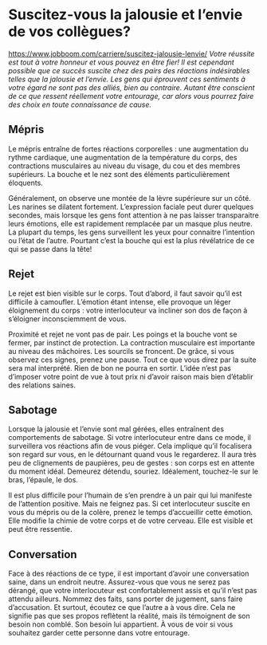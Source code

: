 # Suscitez-vous la jalousie et l’envie de vos collègues?
https://www.jobboom.com/carriere/suscitez-jalousie-lenvie/
*Votre réussite est tout à votre honneur et vous pouvez en être fier! Il est cependant possible que ce succès suscite chez des pairs des réactions indésirables telles que la jalousie et l’envie. Les gens qui éprouvent ces sentiments à votre égard ne sont pas des alliés, bien au contraire. Autant être conscient de ce que ressent réellement votre entourage, car alors vous pourrez faire des choix en toute connaissance de cause.*
## Mépris
Le mépris entraîne de fortes réactions corporelles : une augmentation du rythme cardiaque, une augmentation de la température du corps, des contractions musculaires au niveau du visage, du cou et des membres supérieurs. La bouche et le nez sont des éléments particulièrement éloquents.

Généralement, on observe une montée de la lèvre supérieure sur un côté. Les narines se dilatent fortement. L’expression faciale peut durer quelques secondes, mais lorsque les gens font attention à ne pas laisser transparaitre leurs émotions, elle est rapidement remplacée par un masque plus neutre. La plupart du temps, les gens surveillent les yeux pour connaitre l’intention ou l’état de l’autre. Pourtant c’est la bouche qui est la plus révélatrice de ce qui se passe dans la tête!
## Rejet
Le rejet est bien visible sur le corps. Tout d’abord, il faut savoir qu’il est difficile à camoufler. L’émotion étant intense, elle provoque un léger éloignement du corps : votre interlocuteur va incliner son dos de façon à s’éloigner inconsciemment de vous.

Proximité et rejet ne vont pas de pair. Les poings et la bouche vont se fermer, par instinct de protection. La contraction musculaire est importante au niveau des mâchoires. Les sourcils se froncent. De grâce, si vous observez ces signes, prenez une pause. Tout ce que vous direz par la suite sera mal interprété. Rien de bon ne pourra en sortir. L’idée n’est pas d’imposer votre point de vue à tout prix ni d’avoir raison mais bien d’établir des relations saines.
## Sabotage
Lorsque la jalousie et l’envie sont mal gérées, elles entraînent des comportements de sabotage. Si votre interlocuteur entre dans ce mode, il surveillera vos réactions afin de vous piéger. Cela implique qu’il focalisera son regard sur vous, en le détournant quand vous le regarderez. Il aura très peu de clignements de paupières, peu de gestes : son corps est en attente du moment idéal. Demeurez détendu, souriez. Idéalement, touchez-le sur le bras, l’épaule, le dos.

Il est plus difficile pour l’humain de s’en prendre à un pair qui lui manifeste de l’attention positive. Mais ne feignez pas. Si cet interlocuteur suscite en vous du mépris ou de la colère, prenez le temps d’accueillir cette émotion. Elle modifie la chimie de votre corps et de votre cerveau. Elle est visible et peut être ressentie.
## Conversation
Face à des réactions de ce type, il est important d’avoir une conversation saine, dans un endroit neutre. Assurez-vous que vous ne serez pas dérangé, que votre interlocuteur est confortablement assis et qu’il n’est pas attendu ailleurs. Nommez des faits, sans porter de jugement, sans faire d’accusation. Et surtout, écoutez ce que l’autre a à vous dire. Cela ne signifie pas que ses propos reflètent la réalité, mais ils témoignent de son besoin non comblé. Son besoin lui appartient. À vous de voir si vous souhaitez garder cette personne dans votre entourage.
